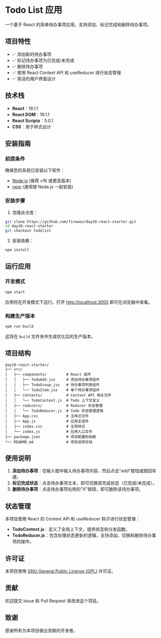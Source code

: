 # Todo List 应用

一个基于 React 的简单待办事项应用，支持添加、标记完成和删除待办事项。

## 项目特性

- ✅ 添加新的待办事项
- ✅ 标记待办事项为已完成/未完成
- ✅ 删除待办事项
- ✅ 使用 React Context API 和 useReducer 进行状态管理
- ✅ 简洁的用户界面设计

## 技术栈

- **React**：19.1.1
- **React DOM**：19.1.1
- **React Scripts**：5.0.1
- **CSS**：用于样式设计

## 安装指南

### 前提条件

确保您的系统已安装以下软件：
- [Node.js](https://nodejs.org/) (推荐 v16 或更高版本)
- [npm](https://www.npmjs.com/) (通常随 Node.js 一起安装)

### 安装步骤

1. 克隆此仓库：

```bash
git clone https://github.com/firewox/day10-react-starter.git
cd day10-react-starter
git checkout todolist
```

2. 安装依赖：

```bash
npm install
```

## 运行应用

### 开发模式

```bash
npm start
```

应用将在开发模式下运行。打开 [http://localhost:3000](http://localhost:3000) 即可在浏览器中查看。

### 构建生产版本

```bash
npm run build
```

这将在 `build` 文件夹中生成优化后的生产版本。

## 项目结构

```
day10-react-starter/
├── src/
│   ├── components/         # React 组件
│   │   ├── TodoAdd.jsx     # 添加待办事项组件
│   │   ├── TodoGroup.jsx   # 待办事项列表组件
│   │   └── TodoItem.jsx    # 单个待办事项组件
│   ├── contexts/           # Context API 相关文件
│   │   └── TodoContext.js  # Todo 上下文定义
│   ├── reducers/           # Reducer 状态管理
│   │   └── TodoReducer.js  # Todo 状态管理逻辑
│   ├── App.css             # 主样式文件
│   ├── App.js              # 应用主组件
│   ├── index.css           # 全局样式
│   └── index.js            # 应用入口文件
├── package.json            # 项目配置和依赖
└── README.md               # 项目说明文档
```

## 使用说明

1. **添加待办事项**：在输入框中输入待办事项内容，然后点击"add"按钮或按回车键。
2. **标记完成状态**：点击待办事项文本，即可切换其完成状态（已完成/未完成）。
3. **删除待办事项**：点击待办事项右侧的"X"按钮，即可删除该待办事项。

## 状态管理

本项目使用 React 的 Context API 和 useReducer 钩子进行状态管理：

- **TodoContext.js**：定义了全局上下文，提供状态和分发函数。
- **TodoReducer.js**：包含处理状态更新的逻辑，支持添加、切换和删除待办事项的操作。

## 许可证

本项目使用 [GNU General Public License (GPL)](https://www.gnu.org/licenses/gpl-3.0.html) 许可证。

## 贡献

欢迎提交 Issue 和 Pull Request 来改进这个项目。

## 致谢

感谢所有为本项目做出贡献的开发者。